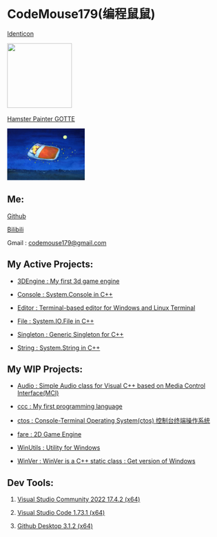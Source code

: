# CodeMouse179(编程鼠鼠)

[Identicon](http://identicon.net/)

<img src="https://github.com/identicons/CodeMouse179.png" width="150" height="150"/>

[Hamster Painter GOTTE](https://www.hamgotte.com/)

<img src="https://github.com/CodeMouse179/CodeMouse179/blob/main/img/sleeping%20mouse.png" width="180" height="120">

## Me:

[Github](https://github.com/CodeMouse179)

[Bilibili](https://space.bilibili.com/3461577785215838)

Gmail : codemouse179@gmail.com

## My Active Projects:

* [3DEngine : My first 3d game engine](https://github.com/CodeMouse179/3DEngine)

* [Console : System.Console in C++](https://github.com/CodeMouse179/Console)

* [Editor : Terminal-based editor for Windows and Linux Terminal](https://github.com/CodeMouse179/Editor)

* [File : System.IO.File in C++](https://github.com/CodeMouse179/File)

* [Singleton : Generic Singleton for C++](https://github.com/CodeMouse179/Singleton)

* [String : System.String in C++](https://github.com/CodeMouse179/String)

## My WIP Projects:

* [Audio : Simple Audio class for Visual C++ based on Media Control Interface(MCI)](https://github.com/CodeMouse179/Audio)

* [ccc : My first programming language](https://github.com/CodeMouse179/ccc)

* [ctos : Console-Terminal Operating System(ctos) 控制台终端操作系统](https://github.com/CodeMouse179/ctos)

* [fare : 2D Game Engine](https://github.com/CodeMouse179/fare)

* [WinUtils : Utility for Windows](https://github.com/CodeMouse179/WinUtils)

* [WinVer : WinVer is a C++ static class : Get version of Windows](https://github.com/CodeMouse179/WinVer)

## Dev Tools:

1. [Visual Studio Community 2022 17.4.2 (x64)](https://visualstudio.microsoft.com/)

1. [Visual Studio Code 1.73.1 (x64)](https://code.visualstudio.com/)

1. [Github Desktop 3.1.2 (x64)](https://desktop.github.com/)